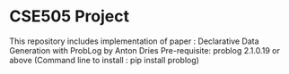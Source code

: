 # CSE505 Project
This repository includes implementation of paper : Declarative Data Generation with ProbLog by Anton Dries
Pre-requisite: problog 2.1.0.19 or above (Command line to install : pip install problog)
